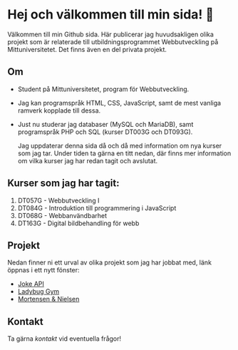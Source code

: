 

<!--
**AnnieBRGit/AnnieBRGit** is a ✨ _special_ ✨ repository because its `README.md` (this file) appears on your GitHub profile.

Here are some ideas to get you started:

- 🔭 I’m currently working on ...
- 🌱 I’m currently learning ...
- 👯 I’m looking to collaborate on ...
- 🤔 I’m looking for help with ...
- 💬 Ask me about ...
- 📫 How to reach me: ...
- 😄 Pronouns: ...
- ⚡ Fun fact: ...
-->
# Hej och välkommen till min sida! 👋

Välkommen till min Github sida. Här publicerar jag huvudsakligen olika projekt som är relaterade till utbildningsprogrammet Webbutveckling på Mittuniversitetet. Det finns även en del privata projekt. 

## Om

- Student på Mittuniversitetet, program för Webbutveckling. 
- Jag kan programspråk HTML, CSS, JavaScript, samt de mest vanliga ramverk kopplade till dessa. 
- Just nu studerar jag databaser (MySQL och MariaDB), samt programspråk PHP och SQL (kurser DT003G och DT093G). 

   Jag uppdaterar denna sida då och då med information om nya kurser som jag tar. Under tiden ta gärna en titt nedan, där finns mer information om vilka kurser jag har redan tagit och avslutat.   


## Kurser som jag har tagit:
1. DT057G - Webbutveckling I
2. DT084G - Introduktion till programmering i JavaScript
3. DT068G - Webbanvändbarhet
4. DT163G - Digital bildbehandling för webb 

## Projekt

Nedan finner ni ett urval av olika projekt som jag har jobbat med, länk öppnas i ett nytt fönster: 

-   [Joke API](https://anniebrgit.github.io/JokeAPI_Project/)
-   [Ladybug Gym](https://anniebrgit.github.io/MS-Project-1/)
-   [Mortensen & Nielsen](http://studenter.miun.se/~anbr2106/dt057g/WebbutvecklingI-Projekt-mainFINAL/)


## Kontakt

Ta gärna _kontakt_ vid eventuella frågor!
